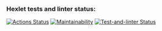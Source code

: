 ### Hexlet tests and linter status:
[![Actions Status](https://github.com/Saimon398/frontend-project-lvl2/workflows/hexlet-check/badge.svg)](https://github.com/Saimon398/frontend-project-lvl2/actions)
[![Maintainability](https://api.codeclimate.com/v1/badges/c5f32dd3bf1f889bd638/maintainability)](https://codeclimate.com/github/Saimon398/frontend-project-lvl2/maintainability)
[![Test-and-linter Status](https://github.com/Saimon398/frontend-project-lvl1/workflows/test-and-linter/badge.svg)](https://github.com/Saimon398/frontend-project-lvl1/test-and-linter)
